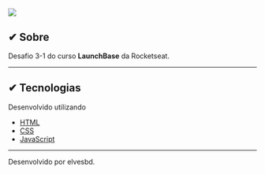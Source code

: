 <h1>
    <img src="images/portifolio.gif">
</h1>

## ✔ Sobre
Desafio 3-1 do curso **LaunchBase** da Rocketseat.

---

## ✔ Tecnologias

Desenvolvido utilizando

 - [HTML](https://rocketseat.com.br/)
 - [CSS](https://rocketseat.com.br/)
 - [JavaScript](https://rocketseat.com.br/)


---
Desenvolvido por elvesbd.

 